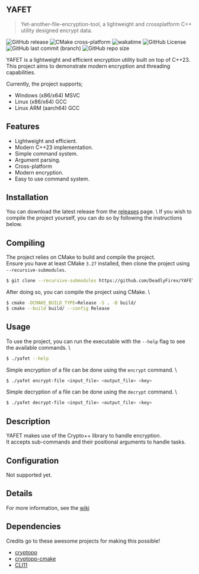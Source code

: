 ## YAFET
> Yet-another-file-encryption-tool, a lightweight and crossplatform C++ utility designed encrypt data.

![GitHub release](https://img.shields.io/github/v/release/DeadlyFirex/YAFET)
![CMake cross-platform](https://github.com/DeadlyFirex/PingTool/actions/workflows/cmake-multi-platform.yml/badge.svg)
![wakatime](https://wakatime.com/badge/user/a56c956d-565b-4ddd-a43e-fb7d155c4232/project/e919eb0d-9447-46a2-a32f-107ff8f939c4.svg)
![GitHub License](https://img.shields.io/github/license/DeadlyFirex/YAFET)
![GitHub last commit (branch)](https://img.shields.io/github/last-commit/DeadlyFirex/YAFET/main)
![GitHub repo size](https://img.shields.io/github/repo-size/DeadlyFirex/YAFET)

YAFET is a lightweight and efficient encryption utility built on top of C++23. \
This project aims to demonstrate modern encryption and threading capabilities.

Currently, the project supports;
- Windows (x86/x64) MSVC
- Linux (x86/x64) GCC
- Linux ARM (aarch64) GCC

## Features
- Lightweight and efficient.
- Modern C++23 implementation.
- Simple command system.
- Argument parsing.
- Cross-platform
- Modern encryption.
- Easy to use command system.

## Installation
You can download the latest release from the [releases](https://github.com/DeadlyFirex/PingTool/releases/latest) 
page. \ If you wish to compile the project yourself, you can do so by following the instructions below.

## Compiling
The project relies on CMake to build and compile the project. \
Ensure you have at least CMake `3.27` installed, then clone the project using `--recursive-submodules`.

```bash
$ git clone --recursive-submodules https://github.com/DeadlyFirex/YAFET.git
```

After doing so, you can compile the project using CMake. \
```bash
$ cmake -DCMAKE_BUILD_TYPE=Release -S . -B build/
$ cmake --build build/ --config Release
```

## Usage
To use the project, you can run the executable with the `--help` flag to see the available commands. \
```bash
$ ./yafet --help
```

Simple encryption of a file can be done using the `encrypt` command. \
```bash
$ ./yafet encrypt-file <input_file> <output_file> <key>
```

Simple decryption of a file can be done using the `decrypt` command. \
```bash
$ ./yafet decrypt-file <input_file> <output_file> <key>
```

## Description
YAFET makes use of the Crypto++ library to handle encryption. \
It accepts sub-commands and their positional arguments to handle tasks.

## Configuration
Not supported yet.

## Details
For more information, see the [wiki](https://github.com/DeadlyFirex/YAFET/wiki)

## Dependencies
Credits go to these awesome projects for making this possible!
- [cryptopp](https://github.com/weidai11/cryptopp)
- [cryptopp-cmake](https://github.com/abdes/cryptopp-cmake)
- [CLI11](https://github.com/CLIUtils/CLI11)